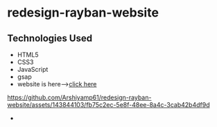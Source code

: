 # redesign-rayban-website
## Technologies Used

- HTML5
- CSS3
- JavaScript
- gsap
- website  is here-->[click here](https://rayban-animated-design.netlify.app/)

https://github.com/Arshiyamp61/redesign-rayban-website/assets/143844103/fb75c2ec-5e8f-48ee-8a4c-3cab42b4df9d


- 
